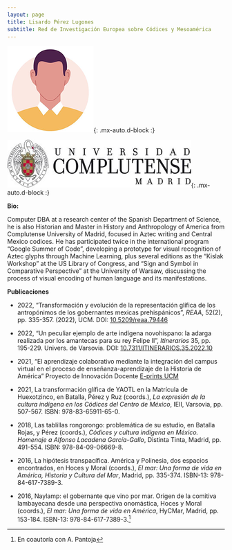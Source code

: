 ```yaml
---
layout: page
title: Lisardo Pérez Lugones
subtitle: Red de Investigación Europea sobre Códices y Mesoamérica
---
```

![PerezLugonesLisardo](/bio/img/male.png){: .mx-auto.d-block :}

![uni](/bio/img/UCM.jpg){: .mx-auto.d-block :}

**Bio:**

Computer DBA at a research center of the Spanish Department of Science, he is also Historian and Master in History and Anthropology of America from Complutense University of Madrid, focused in Aztec writing and Central Mexico codices. He has participated twice in the international program “Google Summer of Code”, developing a prototype for visual recognition of Aztec glyphs through Machine Learning, plus several editions as the “Kislak Workshop” at the US Library of Congress, and “Sign and Symbol in Comparative Perspective” at the University of Warsaw, discussing the process of visual encoding of human language and its manifestations.

**Publicaciones**

- 2022, “Transformación y evolución de la representación glífica de los antropónimos de los gobernantes mexicas prehispánicos”, *REAA*, 52(2), pp. 335-357. (2022), UCM. DOI: <a href="https://doi.org/10.5209/reaa.79446">10.5209/reaa.79446</a>

- 2022,  “Un peculiar ejemplo de arte indígena novohispano: la adarga realizada por los amantecas para su rey Felipe II”, *Itinerarios* 35, pp. 195-229. Univers. de Varsovia. DOI: <a href="https://doi.org/10.7311/ITINERARIOS.35.2022.10">10.7311/ITINERARIOS.35.2022.10</a>

- 2021, “El aprendizaje colaborativo mediante la integración del campus virtual en el proceso de enseñanza-aprendizaje de la Historia de América” Proyecto de Innovación Docente <a href="https://eprints.ucm.es/id/eprint/66574/">E-prints UCM</a>


- 2021, La transformación glífica de YAOTL en la Matrícula de Huexotzinco, en Batalla, Pérez y Ruz (coords.), *La expresión de la cultura indígena en los Códices del Centro de México*, IEII, Varsovia, pp. 507-567. ISBN: 978-83-65911-65-0.

- 2018, Las tablillas rongorongo: problemática de su estudio, en Batalla Rojas, y Pérez (coords.), *Códices y cultura indígena en México. Homenaje a Alfonso Lacadena García-Gallo*, Distinta Tinta, Madrid, pp. 491-554. ISBN: 978-84-09-06669-8.

- 2016, La hipótesis transpacífica. América y Polinesia, dos espacios encontrados, en Hoces y Moral (coords.), *El mar: Una forma de vida en América, Historia y Cultura del Mar*, Madrid, pp. 335-374. ISBN-13: 978-84-617-7389-3.

- 2016, Naylamp: el gobernante que vino por mar. Origen de la comitiva lambayecana desde una perspectiva onomástica, Hoces y Moral (coords.), *El mar: Una forma de vida en América*, HyCMar, Madrid, pp. 153-184. ISBN-13: 978-84-617-7389-3.[^1]

[^1]: En coautoría con A. Pantoja
